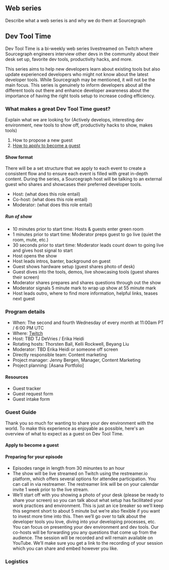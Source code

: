 ## Web series

Describe what a web series is and why we do them at Sourcegraph

## Dev Tool Time

Dev Tool Time is a bi-weekly web series livestreamed on Twitch where Sourcegraph engineers interview other devs in the community about their desk set up, favorite dev tools, productivity hacks, and more.

This series aims to help new developers learn about existing tools but also update experienced developers who might not know about the latest developer tools. While Sourcegraph may be mentioned, it will not be the main focus. This series is genuinely to inform developers about all the different tools out there and enhance developer awareness about the importance of having the right tools setup to increase coding efficiency.

### What makes a great Dev Tool Time guest? 

Explain what we are looking for (Actively develops, interesting dev environment, new tools to show off, productivity hacks to show, makes tools) 

1. How to propose a new guest 
2. [How to apply to become a guest](#Apply-to-become-a-guest)

#### Show format

There will be a set structure that we apply to each event to create a consistent flow and to ensure each event is filled with great in-depth content. During the series, a Sourcegraph host will be talking to an external guest who shares and showcases their preferred developer tools. 

- Host: (what does this role entail) 
- Co-host: (what does this role entail)
- Moderator: (what does this role entail)

##### Run of show 

- 10 minutes prior to start time: Hosts & guests enter green room   
- 1 minutes prior to start time: Moderator preps guest to go live (quiet the room, mute, etc.) 
- 30 seconds prior to start time: Moderator leads count down to going live and gives host signal to start
- Host opens the show  
- Host leads intros, banter, background on guest 
- Guest shows hardware setup (guest shares photo of desk)
- Guest dives into the tools, demos, live showcasing tools (guest shares their screen)
- Moderator shares prepares and shares questions through out the show 
- Moderator signals 5 minute mark to wrap up show at 55 minute mark 
- Host leads outro, where to find more information, helpful links, teases next guest 

### Program details

- When: The second and fourth Wednesday of every month at 11:00am PT / 6:00 PM UTC
- Where: [Twitch](https://www.twitch.tv/sourcegraph/)
- Host: TBD TJ DeVries / Erika Heidi 
- Rotating hosts: Thorsten Ball, Kelli Rockwell, Beyang Liu 
- Moderator: TBD Erika Heidi or someone off screen
- Directly responsible team: Content marketing
- Project manager: Jenny Bergen, Manager, Content Marketing
- Project planning: [Asana Portfolio]

#### Resources

- Guest tracker  
- Guest request form 
- Guest intake form 

### Guest Guide

Thank you so much for wanting to share your dev environment with the world. To make this experience as enjoyable as possible, here's an overview of what to expect as a guest on Dev Tool Time. 

#### Apply to become a guest 

#### Preparing for your episode 

- Episodes range in length from 30 minuntes to an hour
- The show will be live streamed on Twitch using the restreamer.io platform, which offers several options for attendee participation. You can call in via restreamer. The restreamer link will be on your calendar invite 1 week prior to the live stream.
- We’ll start off with you showing a photo of your desk (please be ready to share your screen) so you can talk about what setup has facilitated your work practices and environment. This is just an ice breaker so we’ll keep this segment short to about 5 minute but we’re also flexible if you want to invest more time into this.
Then we’ll go over to talk about the developer tools you love, diving into your developing processes, etc.
You can focus on presenting your dev environment and dev tools. Our co-hosts will be forwarding you any questions that come up from the audience.
The session will be recorded and will remain available on YouTube. We’ll make sure you get a link to the recording of your session which you can share and embed however you like.

### Logistics

